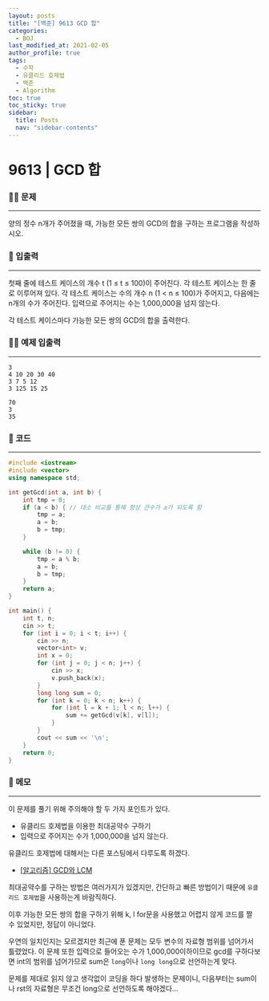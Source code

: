 ```yaml
---
layout: posts
title: "[백준] 9613 GCD 합"
categories:
  - BOJ
last_modified_at: 2021-02-05
author_profile: true
tags:
  - 수학
  - 유클리드 호제법
  - 백준
  - Algorithm
toc: true
toc_sticky: true
sidebar:
  title: Posts
  nav: "sidebar-contents"
---
```


# 9613 | GCD 합


### 🙋‍♀️ 문제

-----

양의 정수 n개가 주어졌을 때, 가능한 모든 쌍의 GCD의 합을 구하는 프로그램을 작성하시오.

### 🙌 입출력

-----

첫째 줄에 테스트 케이스의 개수 t (1 ≤ t ≤ 100)이 주어진다. 각 테스트 케이스는 한 줄로 이루어져 있다. 각 테스트 케이스는 수의 개수 n (1 < n ≤ 100)가 주어지고, 다음에는 n개의 수가 주어진다. 입력으로 주어지는 수는 1,000,000을 넘지 않는다.

각 테스트 케이스마다 가능한 모든 쌍의 GCD의 합을 출력한다.

### 🙋‍♂️ 예제 입출력

-----

```
3
4 10 20 30 40
3 7 5 12
3 125 15 25
```

```
70
3
35
```

### 🚀 코드

-----

```c++
#include <iostream>
#include <vector>
using namespace std;

int getGcd(int a, int b) {
	int tmp = 0;
	if (a < b) { // 대소 비교를 통해 항상 큰수가 a가 되도록 함
		tmp = a;
		a = b;
		b = tmp;
	}

	while (b != 0) {
		tmp = a % b;
		a = b;
		b = tmp;
	}
	return a;
}

int main() {
	int t, n;
	cin >> t;
	for (int i = 0; i < t; i++) {
		cin >> n;
		vector<int> v;
		int x = 0;
		for (int j = 0; j < n; j++) {
			cin >> x;
			v.push_back(x);
		}
		long long sum = 0;
		for (int k = 0; k < n; k++) {
			for (int l = k + 1; l < n; l++) {
				sum += getGcd(v[k], v[l]);
			}
		}
		cout << sum << '\n';
	}
	return 0;
}
```

### 🌠 메모

-----

이 문제를 풀기 위해 주의해야 할 두 가지 포인트가 있다.
  - 유클리드 호제법을 이용한 최대공약수 구하기
  - 입력으로 주어지는 수가 1,000,000을 넘지 않는다.

유클리드 호제법에 대해서는 다른 포스팅에서 다루도록 하겠다.
  - <a href="https://jerimo.github.io/algorithm/gcd/">[알고리즘] GCD와 LCM</a>

최대공약수를 구하는 방법은 여러가지가 있겠지만, 간단하고 빠른 방법이기 때문에 ```유클리드 호제법```을 사용하는게 바람직하다.

이후 가능한 모든 쌍의 합을 구하기 위해 k, l for문을 사용했고 어렵지 않게 코드를 짤 수 있었지만, 정답이 아니었다.

우연의 일치인지는 모르겠지만 최근에 푼 문제는 모두 변수의 자료형 범위를 넘어가서 틀렸었다. 이 문제 또한 입력으로 들어오는 수가 1,000,000이하이므로 gcd를 구하다보면 int의 범위를 넘어가므로 sum은 ```long```이나 ```long long```으로 선언하는게 맞다.

문제를 제대로 읽지 않고 생각없이 코딩을 하다 발생하는 문제이니, 다음부터는 sum이나 rst의 자료형은 무조건 long으로 선언하도록 해야겠다...
